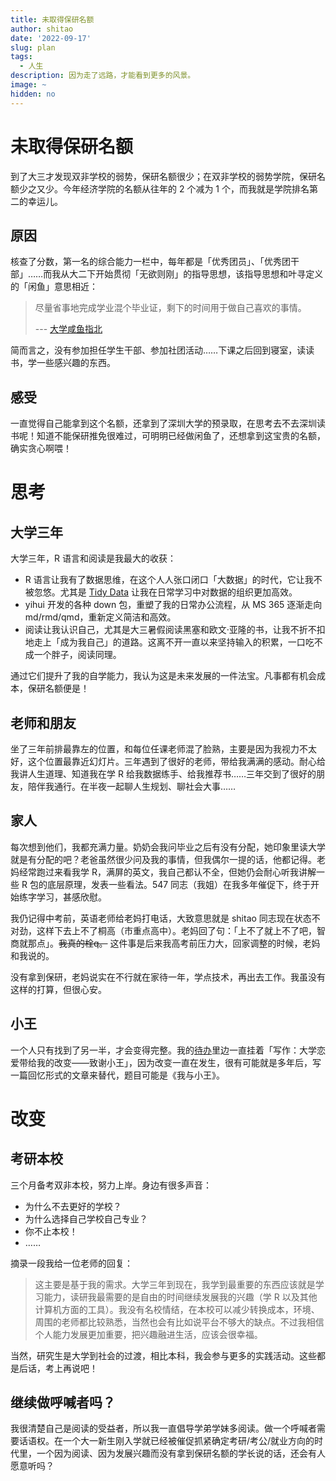 ```yaml
---
title: 未取得保研名额
author: shitao
date: '2022-09-17'
slug: plan
tags:
  - 人生
description: 因为走了远路，才能看到更多的风景。
image: ~
hidden: no
---
```


# 未取得保研名额

到了大三才发现双非学校的弱势，保研名额很少；在双非学校的弱势学院，保研名额少之又少。今年经济学院的名额从往年的 2 个减为 1 个，而我就是学院排名第二的幸运儿。

## 原因

核查了分数，第一名的综合能力一栏中，每年都是「优秀团员」、「优秀团干部」……而我从大二下开始贯彻「无欲则刚」的指导思想，该指导思想和叶寻定义的「闲鱼」意思相近：

> 尽量省事地完成学业混个毕业证，剩下的时间用于做自己喜欢的事情。
>
> --- [大学咸鱼指北](https://cyrusyip.org/zh-cn/post/2020/11/28/nobody-in-university/)

简而言之，没有参加担任学生干部、参加社团活动……下课之后回到寝室，读读书，学一些感兴趣的东西。

## 感受

一直觉得自己能拿到这个名额，还拿到了深圳大学的预录取，在思考去不去深圳读书呢！知道不能保研推免很难过，可明明已经做闲鱼了，还想拿到这宝贵的名额，确实贪心啊喂！

# 思考

## 大学三年

大学三年，R 语言和阅读是我最大的收获：

- R 语言让我有了数据思维，在这个人人张口闭口「大数据」的时代，它让我不被忽悠。尤其是 [Tidy Data](https://www.jstatsoft.org/article/view/v059i10/) 让我在日常学习中对数据的组织更加高效。
- yihui 开发的各种 down 包，重塑了我的日常办公流程，从 MS 365 逐渐走向 md/rmd/qmd，重新定义简洁和高效。
- 阅读让我认识自己，尤其是大三暑假阅读黑塞和欧文·亚隆的书，让我不折不扣地走上「成为我自己」的道路。这离不开一直以来坚持输入的积累，一口吃不成一个胖子，阅读同理。

通过它们提升了我的自学能力，我认为这是未来发展的一件法宝。凡事都有机会成本，保研名额便是！

## 老师和朋友

坐了三年前排最靠左的位置，和每位任课老师混了脸熟，主要是因为我视力不太好，这个位置最靠近幻灯片。三年遇到了很好的老师，带给我满满的感动。耐心给我讲人生道理、知道我在学 R 给我数据练手、给我推荐书……三年交到了很好的朋友，陪伴我通行。在半夜一起聊人生规划、聊社会大事……

## 家人

每次想到他们，我都充满力量。奶奶会我问毕业之后有没有分配，她印象里读大学就是有分配的吧？老爸虽然很少问及我的事情，但我偶尔一提的话，他都记得。老妈经常跑过来看我学 R，满屏的英文，我自己都认不全，但她仍会耐心听我讲解一些 R 包的底层原理，发表一些看法。547 同志（我姐）在我多年催促下，终于开始练字学习，甚感欣慰。

我仍记得中考前，英语老师给老妈打电话，大致意思就是 shitao 同志现在状态不对劲，这样下去上不了桐高（市重点高中）。老妈回了句：「上不了就上不了吧，智商就那点」。~~我真的栓q。~~
这件事是后来我高考前压力大，回家调整的时候，老妈和我说的。

没有拿到保研，老妈说实在不行就在家待一年，学点技术，再出去工作。我虽没有这样的打算，但很心安。

## 小王

一个人只有找到了另一半，才会变得完整。我的[待办](https://shitao.netlify.app/todo/)里边一直挂着「写作：大学恋爱带给我的改变——致谢小王」，因为改变一直在发生，很有可能就是多年后，写一篇回忆形式的文章来替代，题目可能是《我与小王》。

# 改变

## 考研本校

三个月备考双非本校，努力上岸。身边有很多声音：

- 为什么不去更好的学校？
- 为什么选择自己学校自己专业？
- 你不止本校！
- ……

摘录一段我给一位老师的回复：

> 这主要是基于我的需求。大学三年到现在，我学到最重要的东西应该就是学习能力，读研我最需要的是自由的时间继续发展我的兴趣（学 R 以及其他计算机方面的工具）。我没有名校情结，在本校可以减少转换成本，环境、周围的老师都比较熟悉，当然也会有比如说平台不够大的缺点。不过我相信个人能力发展更加重要，把兴趣融进生活，应该会很幸福。

当然，研究生是大学到社会的过渡，相比本科，我会参与更多的实践活动。这些都是后话，考上再说吧！

## 继续做呼喊者吗？

我很清楚自己是阅读的受益者，所以我一直倡导学弟学妹多阅读。做一个呼喊者需要话语权。在一个大一新生刚入学就已经被催促抓紧确定考研/考公/就业方向的时代里，一个因为阅读、因为发展兴趣而没有拿到保研名额的学长说的话，还会有人愿意听吗？
